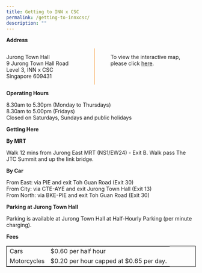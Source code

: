 ```yaml
---
title: Getting to INN x CSC
permalink: /getting-to-innxcsc/
description: ""
---
```

<style>

.grid-container {
	display: grid;
	grid-template-columns: 45% 10% 45%;
	}

.vertical-line {
	border-left: 1px solid #F68B1F;
	margin-left: 0.5em;
	}	

table {
	border: 1px solid black;
	}

</style>

<b>Address</b>

<div class="grid-container">
	<div>
		<p>Jurong Town Hall <br>
		9 Jurong Town Hall Road <br>
		Level 3, INN x CSC <br>
		Singapore 609431
		</p>
		
</div>
	<div class="vertical-line"></div>
	<div><p>To view the interactive map, please click <a href="">here</a>.</p></div>
</div>

<b>Operating Hours</b>
<p> 
	8.30am to 5.30pm (Monday to Thursdays) <br>
	8.30am to 5.00pm (Fridays) <br>
	Closed on Saturdays, Sundays and public holidays
</p>

<b>Getting Here</b>

<b>By MRT</b>
<p>Walk 12 mins from Jurong East MRT (NS1/EW24) - Exit B. Walk pass The JTC Summit and up the link bridge.</p>


<b>By Car</b>
<p>
	From East: via PIE and exit Toh Guan Road (Exit 30) <br>
	From City: via CTE-AYE and exit Jurong Town Hall (Exit 13) <br>
	From North: via BKE-PIE and exit Toh Guan Road (Exit 30)
</p>

<b>Parking at Jurong Town Hall</b>
<p>Parking is available at Jurong Town Hall at Half-Hourly Parking (per minute charging).</p>


<b>Fees</b>

<table>
	<tbody>
		<tr>
			<td>Cars</td>
			<td>$0.60 per half hour</td>
		</tr>
		<tr>
			<td>Motorcycles</td>
			<td>$0.20 per hour capped at $0.65 per day.</td>
		</tr>
	</tbody>
</table>